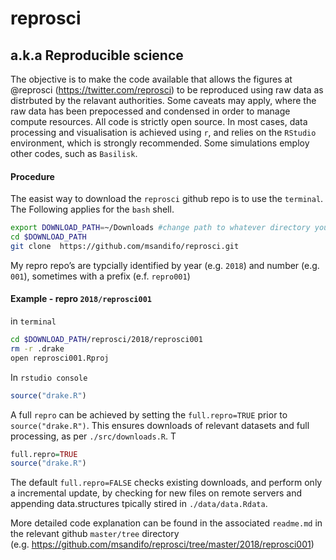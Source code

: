 reprosci
================

## a.k.a Reproducible science

The objective is to make the code available that allows the figures at
@reprosci (<https://twitter.com/reprosci>) to be reproduced using raw
data as distrbuted by the relavant authorities. Some caveats may apply,
where the raw data has been prepocessed and condensed in order to manage
compute resources. All code is strictly open source. In most cases, data
processing and visualisation is achieved using `r`, and relies on the
`RStudio` environment, which is strongly recommended. Some simulations
employ other codes, such as `Basilisk`.

#### Procedure

The easist way to download the `reprosci` github repo is to use the
`terminal`. The Following applies for the `bash`
shell.

``` bash
export DOWNLOAD_PATH=~/Downloads #change path to whatever directory you want
cd $DOWNLOAD_PATH 
git clone  https://github.com/msandifo/reprosci.git
```

My repro repo’s are typcially identified by year (e.g. `2018`) and
number (e.g. `001`), sometimes with a prefix (e.f. `repro001`)

#### Example - repro `2018/reprosci001`

in `terminal`

``` bash
cd $DOWNLOAD_PATH/reprosci/2018/reprosci001  
rm -r .drake 
open reprosci001.Rproj 
```

In `rstudio console`

``` r
source("drake.R")
```

A full `repro` can be achieved by setting the `full.repro=TRUE` prior to
`source("drake.R")`. This ensures downloads of relevant datasets and
full processing, as per `./src/downloads.R`. T

``` r
full.repro=TRUE
source("drake.R")
```

The default `full.repro=FALSE` checks existing downloads, and perform
only a incremental update, by checking for new files on remote servers
and appending data.structures tpically stired in `./data/data.Rdata`.

More detailed code explanation can be found in the associated
`readme.md` in the relevant github `master/tree` directory
(e.g. <https://github.com/msandifo/reprosci/tree/master/2018/reprosci001>)
